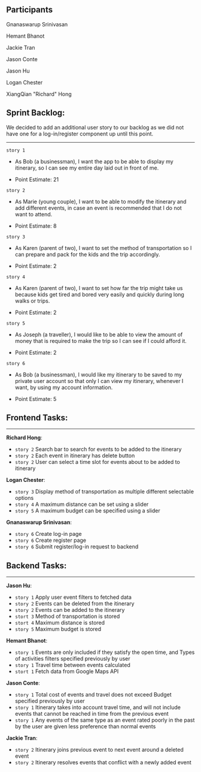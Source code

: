 ## Participants

Gnanaswarup Srinivasan

Hemant Bhanot

Jackie Tran

Jason Conte

Jason Hu

Logan Chester

XiangQian "Richard" Hong

## Sprint Backlog:

We decided to add an additional user story to our backlog as we did not have one for a log-in/register component up until this point.

---

`story 1`

- As Bob (a businessman), I want the app to be able to display my itinerary, so I can see my entire day laid out in front of me.

- Point Estimate: 21

`story 2`

- As Marie (young couple), I want to be able to modify the itinerary and add different events, in case an event is recommended that I do not want to attend.

- Point Estimate: 8

`story 3`

- As Karen (parent of two), I want to set the method of transportation so I can prepare and pack for the kids and the trip accordingly.

- Point Estimate: 2

`story 4`

- As Karen (parent of two), I want to set how far the trip might take us because kids get tired and bored very easily and quickly during long walks or trips.

- Point Estimate: 2

`story 5`

- As Joseph (a traveller), I would like to be able to view the amount of money that is required to make the trip so I can see if I could afford it.

- Point Estimate: 2

`story 6`

- As Bob (a businessman), I would like my itinerary to be saved to my private user account so that only I can view my itinerary, whenever I want, by using my account information.

- Point Estimate: 5

## Frontend Tasks:
---
**Richard Hong**:
  - `story 2` Search bar to search for events to be added to the itinerary
  - `story 2` Each event in itinerary has delete button
  - `story 2` User can select a time slot for events about to be added to itinerary

**Logan Chester**:
  - `story 3` Display method of transportation as multiple different selectable options
  - `story 4` A maximum distance can be set using a slider
  - `story 5` A maximum budget can be specified using a slider

**Gnanaswarup Srinivasan**:
  - `story 6` Create log-in page
  - `story 6` Create register page
  - `story 6` Submit register/log-in request to backend
  
## Backend Tasks:
---

**Jason Hu**:
  - `story 1` Apply user event filters to fetched data
  - `story 2` Events can be deleted from the itinerary
  - `story 2` Events can be added to the itinerary
  - `stort 3` Method of transportation is stored
  - `stort 4` Maximum distance is stored
  - `story 5` Maximum budget is stored
  
**Hemant Bhanot**: 
  - `story 1` Events are only included if they satisfy the open time, and Types of activities filters specified previously by user
  - `story 1` Travel time between events calculated
  - `stort 1` Fetch data from Google Maps API

**Jason Conte**: 
  - `story 1` Total cost of events and travel does not exceed Budget specified previously by user
  - `story 1` Itinerary takes into account travel time, and will not include events that cannot be reached in time from the previous event
  - `story 1` Any events of the same type as an event rated poorly in the past by the user are given less preference than normal events

**Jackie Tran**: 
  - `story 2` Itinerary joins previous event to next event around a deleted event
  - `story 2` Itinerary resolves events that conflict with a newly added event

